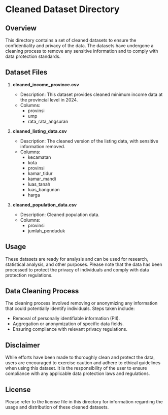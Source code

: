 # Cleaned Dataset Directory

## Overview
This directory contains a set of cleaned datasets to ensure the confidentiality and privacy of the data. The datasets have undergone a cleaning process to remove any sensitive information and to comply with data protection standards.

## Dataset Files
1. **cleaned_income_province.csv**
   - Description: This dataset provides cleaned minimum income data at the provincial level in 2024.
   - Columns:
     - provinsi
     - ump
     - rata_rata_angsuran

2. **cleaned_listing_data.csv**
   - Description: The cleaned version of the listing data, with sensitive information removed.
   - Columns:
     - kecamatan
     - kota
     - provinsi
     - kamar_tidur
     - kamar_mandi
     - luas_tanah
     - luas_bangunan
     - harga

3. **cleaned_population_data.csv**
   - Description: Cleaned population data.
   - Columns:
     - provinsi
     - jumlah_penduduk

## Usage
These datasets are ready for analysis and can be used for research, statistical analysis, and other purposes. Please note that the data has been processed to protect the privacy of individuals and comply with data protection regulations.

## Data Cleaning Process
The cleaning process involved removing or anonymizing any information that could potentially identify individuals. Steps taken include:
- Removal of personally identifiable information (PII).
- Aggregation or anonymization of specific data fields.
- Ensuring compliance with relevant privacy regulations.

## Disclaimer
While efforts have been made to thoroughly clean and protect the data, users are encouraged to exercise caution and adhere to ethical guidelines when using this dataset. It is the responsibility of the user to ensure compliance with any applicable data protection laws and regulations.

## License
Please refer to the license file in this directory for information regarding the usage and distribution of these cleaned datasets.
